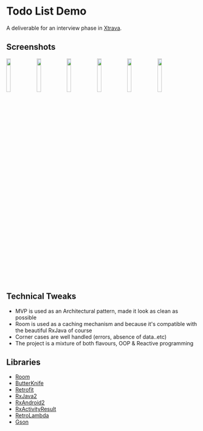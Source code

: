 # Todo List Demo

A deliverable for an interview phase in [Xtrava](http://www.xtrava.co).

## Screenshots

<img src="https://raw.githubusercontent.com/AhMeDz333/Xtrava-ToDo/master/screenshots/todo_list_1.png" width="15%"></img> 
<img src="https://raw.githubusercontent.com/AhMeDz333/Xtrava-ToDo/master/screenshots/todo_list_2.png" width="15%"></img> 
<img src="https://raw.githubusercontent.com/AhMeDz333/Xtrava-ToDo/master/screenshots/todo_list_error.png" width="15%"></img> 
<img src="https://raw.githubusercontent.com/AhMeDz333/Xtrava-ToDo/master/screenshots/add_todo.png" width="15%"></img> 
<img src="https://raw.githubusercontent.com/AhMeDz333/Xtrava-ToDo/master/screenshots/edit_todo.png" width="15%"></img> 
<img src="https://raw.githubusercontent.com/AhMeDz333/Xtrava-ToDo/master/screenshots/delete_todo.png" width="15%"></img> 

## Technical Tweaks

* MVP is used as an Architectural pattern, made it look as clean as possible
* Room is used as a caching mechanism and because it's compatible with the beautiful RxJava of course
* Corner cases are well handled (errors, absence of data..etc)
* The project is a mixture of both flavours, OOP & Reactive programming

## Libraries

* [Room](https://developer.android.com/topic/libraries/architecture/room.html)
* [ButterKnife](https://github.com/JakeWharton/butterknife)
* [Retrofit](https://github.com/square/retrofit)
* [RxJava2](https://github.com/ReactiveX/RxJava)
* [RxAndroid2](https://github.com/ReactiveX/RxAndroid)
* [RxActivityResult](https://github.com/VictorAlbertos/RxActivityResult)
* [RetroLambda](https://github.com/evant/gradle-retrolambda)
* [Gson](https://github.com/google/gson)